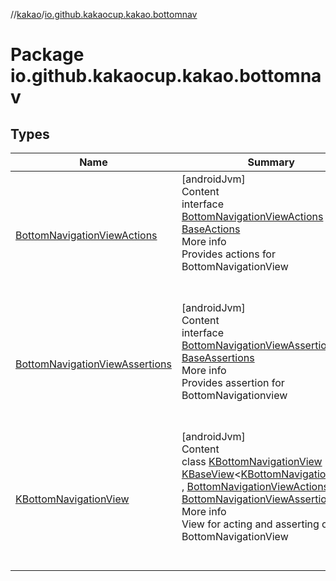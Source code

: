 //[kakao](../../index.md)/[io.github.kakaocup.kakao.bottomnav](index.md)



# Package io.github.kakaocup.kakao.bottomnav  


## Types  
  
|  Name |  Summary | 
|---|---|
| <a name="io.github.kakaocup.kakao.bottomnav/BottomNavigationViewActions///PointingToDeclaration/"></a>[BottomNavigationViewActions](-bottom-navigation-view-actions/index.md)| <a name="io.github.kakaocup.kakao.bottomnav/BottomNavigationViewActions///PointingToDeclaration/"></a>[androidJvm]  <br>Content  <br>interface [BottomNavigationViewActions](-bottom-navigation-view-actions/index.md) : [BaseActions](../io.github.kakaocup.kakao.common.actions/-base-actions/index.md)  <br>More info  <br>Provides actions for BottomNavigationView  <br><br><br>|
| <a name="io.github.kakaocup.kakao.bottomnav/BottomNavigationViewAssertions///PointingToDeclaration/"></a>[BottomNavigationViewAssertions](-bottom-navigation-view-assertions/index.md)| <a name="io.github.kakaocup.kakao.bottomnav/BottomNavigationViewAssertions///PointingToDeclaration/"></a>[androidJvm]  <br>Content  <br>interface [BottomNavigationViewAssertions](-bottom-navigation-view-assertions/index.md) : [BaseAssertions](../io.github.kakaocup.kakao.common.assertions/-base-assertions/index.md)  <br>More info  <br>Provides assertion for BottomNavigationview  <br><br><br>|
| <a name="io.github.kakaocup.kakao.bottomnav/KBottomNavigationView///PointingToDeclaration/"></a>[KBottomNavigationView](-k-bottom-navigation-view/index.md)| <a name="io.github.kakaocup.kakao.bottomnav/KBottomNavigationView///PointingToDeclaration/"></a>[androidJvm]  <br>Content  <br>class [KBottomNavigationView](-k-bottom-navigation-view/index.md) : [KBaseView](../io.github.kakaocup.kakao.common.views/-k-base-view/index.md)<[KBottomNavigationView](-k-bottom-navigation-view/index.md)> , [BottomNavigationViewActions](-bottom-navigation-view-actions/index.md), [BottomNavigationViewAssertions](-bottom-navigation-view-assertions/index.md)  <br>More info  <br>View for acting and asserting on BottomNavigationView  <br><br><br>|

